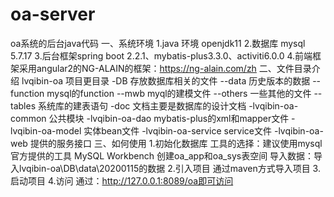 # oa-server
oa系统的后台java代码
一、系统环境
1.java 环境 openjdk11
2.数据库 mysql 5.7.17
3.后台框架spring boot 2.2.1、mybatis-plus3.3.0、activiti6.0.0
4.前端框架采用angular2的NG-ALAIN的框架：https://ng-alain.com/zh
二、文件目录介绍
lvqibin-oa 项目更目录
  -DB 存放数据库相关的文件
    --data 历史版本的数据
    --function mysql的function
    --mwb myql的建模文件
    --others 一些其他的文件
    --tables 系统库的建表语句
   -doc 文档主要是数据库的设计文档
   -lvqibin-oa-common 公共模块
   -lvqibin-oa-dao mybatis-plus的xml和mapper文件
   -lvqibin-oa-model 实体bean文件
   -lvqibin-oa-service service文件
   -lvqibin-oa-web 提供的服务接口
三、如何使用
1.初始化数据库
工具的选择：建议使用mysql 官方提供的工具 MySQL Workbench 
创建oa_app和oa_sys表空间
导入数据：导入lvqibin-oa\DB\data\20200115的数据
2.引入项目
通过maven方式导入项目
3.启动项目
4.访问
通过：http://127.0.0.1:8089/oa即可访问

